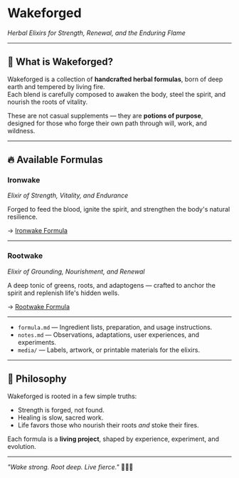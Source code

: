 # Wakeforged

*Herbal Elixirs for Strength, Renewal, and the Enduring Flame*

---

## 🌿 What is Wakeforged?

Wakeforged is a collection of **handcrafted herbal formulas**, born of deep earth and tempered by living fire.  
Each blend is carefully composed to awaken the body, steel the spirit, and nourish the roots of vitality.

These are not casual supplements — they are **potions of purpose**, designed for those who forge their own path through will, work, and wildness.

---

## 🔥 Available Formulas

### **Ironwake**
*Elixir of Strength, Vitality, and Endurance*

Forged to feed the blood, ignite the spirit, and strengthen the body's natural resilience.

→ [Ironwake Formula](./Ironwake/formula.md)

---

### **Rootwake**
*Elixir of Grounding, Nourishment, and Renewal*

A deep tonic of greens, roots, and adaptogens — crafted to anchor the spirit and replenish life's hidden wells.

→ [Rootwake Formula](./Rootwake/formula.md)

---


- `formula.md` — Ingredient lists, preparation, and usage instructions.
- `notes.md` — Observations, adaptations, user experiences, and experiments.
- `media/` — Labels, artwork, or printable materials for the elixirs.

---

## 📜 Philosophy

Wakeforged is rooted in a few simple truths:

- Strength is forged, not found.
- Healing is slow, sacred work.
- Life favors those who nourish their roots *and* stoke their fires.

Each formula is a **living project**, shaped by experience, experiment, and evolution.

---

*"Wake strong. Root deep. Live fierce."* 🖤🔥🌿

